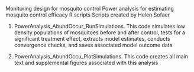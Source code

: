 Monitoring design for mosquito control
Power analysis for estimating mosquito control efficacy R scripts
Scripts created by Helen Sofaer

	
1) PowerAnalysis_AbundOccur_RunSimulations. This code simulates low density populations of mosquitoes before and after control, tests
	for a significant treatment effect, extracts model estimates, conducts convergence checks, and saves associated model outcome data

	
2) PowerAnalysis_AbundOccu_PlotSimulations. This code creates all main text and supplemental figures associated with this analysis
	
